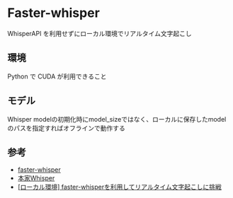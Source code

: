 # Faster-whisper
WhisperAPI を利用せずにローカル環境でリアルタイム文字起こし

## 環境
Python で CUDA が利用できること

## モデル
Whisper modelの初期化時にmodel_sizeではなく、ローカルに保存したmodelのパスを指定すればオフラインで動作する

## 参考
+ [faster-whisper](https://github.com/SYSTRAN/faster-whisper)
+ [本家Whisper](https://github.com/openai/whisper)
+ [[ローカル環境] faster-whisperを利用してリアルタイム文字起こしに挑戦](https://qiita.com/reriiasu/items/920227cf604dfb8b7949)